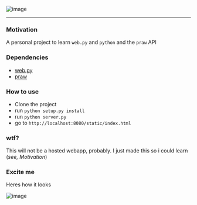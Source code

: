 ![image](http://imgur.com/V9WalTJ.png)

---

### Motivation

A personal project to learn `web.py` and `python` and the `praw` API

### Dependencies

- [web.py](http://webpy.org/)
- [praw](https://github.com/praw-dev/praw)

### How to use

- Clone the project
- run `python setup.py install`
- run `python server.py`
- go to `http://localhost:8080/static/index.html`

### wtf? 

This will not be a hosted webapp, probably. I just made this so i could learn (_see, Motivation_)

### Excite me

Heres how it looks

![image](http://i.imgur.com/6lrsxFR.png)